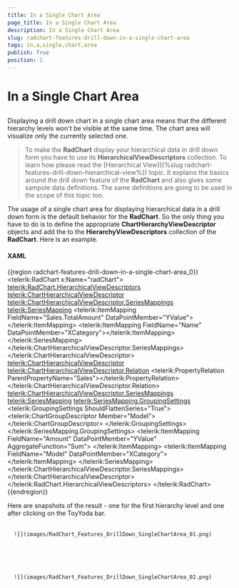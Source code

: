 ```yaml
---
title: In a Single Chart Area
page_title: In a Single Chart Area
description: In a Single Chart Area
slug: radchart-features-drill-down-in-a-single-chart-area
tags: in,a,single,chart,area
publish: True
position: 1
---
```


# In a Single Chart Area



## 

Displaying a drill down chart in a single chart area means that the different hierarchy levels won't be visible at the same time. The chart area will visualize only the currently selected one. 

>To make the __RadChart__ display your hierarchical data in drill down form you have to use its __HierarchicalViewDescriptors__ collection. To learn how please read the [Hierarchical View]({%slug radchart-features-drill-down-hierarchical-view%}) topic. It explains the basics around the drill down feature of the __RadChart__ and also gives some sampole data definitions. The same definitions are going to be used in the scope of this topic too.

The usage of a single chart area for displaying hierarchical data in a drill down form is the default behavior for the __RadChart__. So the only thing you have to do is to define the appropriate __ChartHierarchyViewDescriptor__ objects and add the to the __HierarchyViewDescriptors__ collection of the __RadChart__. Here is an example.

#### __XAML__

{{region radchart-features-drill-down-in-a-single-chart-area_0}}
	<telerik:RadChart x:Name="radChart">
	    <telerik:RadChart.HierarchicalViewDescriptors>
	        <telerik:ChartHierarchicalViewDescriptor>
	            <telerik:ChartHierarchicalViewDescriptor.SeriesMappings>
	                <telerik:SeriesMapping>
	                    <telerik:ItemMapping FieldName="Sales.TotalAmount"
	                                            DataPointMember="YValue">
	                    </telerik:ItemMapping>
	                    <telerik:ItemMapping FieldName="Name"
	                                            DataPointMember="XCategory"></telerik:ItemMapping>
	                </telerik:SeriesMapping>
	            </telerik:ChartHierarchicalViewDescriptor.SeriesMappings>
	        </telerik:ChartHierarchicalViewDescriptor>
	        <telerik:ChartHierarchicalViewDescriptor>
	            <telerik:ChartHierarchicalViewDescriptor.Relation>
	                <telerik:PropertyRelation ParentPropertyName="Sales"></telerik:PropertyRelation>
	            </telerik:ChartHierarchicalViewDescriptor.Relation>
	            <telerik:ChartHierarchicalViewDescriptor.SeriesMappings>
	                <telerik:SeriesMapping>
	                    <telerik:SeriesMapping.GroupingSettings>
	                        <telerik:GroupingSettings ShouldFlattenSeries="True">
	                            <telerik:ChartGroupDescriptor Member="Model"></telerik:ChartGroupDescriptor>
	                        </telerik:GroupingSettings>
	                    </telerik:SeriesMapping.GroupingSettings>
	                    <telerik:ItemMapping FieldName="Amount"
	                                            DataPointMember="YValue"
	                                            AggregateFunction="Sum">
	                    </telerik:ItemMapping>
	                    <telerik:ItemMapping FieldName="Model"
	                                            DataPointMember="XCategory"></telerik:ItemMapping>
	                </telerik:SeriesMapping>
	            </telerik:ChartHierarchicalViewDescriptor.SeriesMappings>
	        </telerik:ChartHierarchicalViewDescriptor>                
	    </telerik:RadChart.HierarchicalViewDescriptors>
	</telerik:RadChart>
	{{endregion}}



Here are snapshots of the result - one for the first hierarchy level and one after clicking on the ToyYoda bar.




         
      ![](images/RadChart_Features_DrillDown_SingleChartArea_01.png)




         
      ![](images/RadChart_Features_DrillDown_SingleChartArea_02.png)
